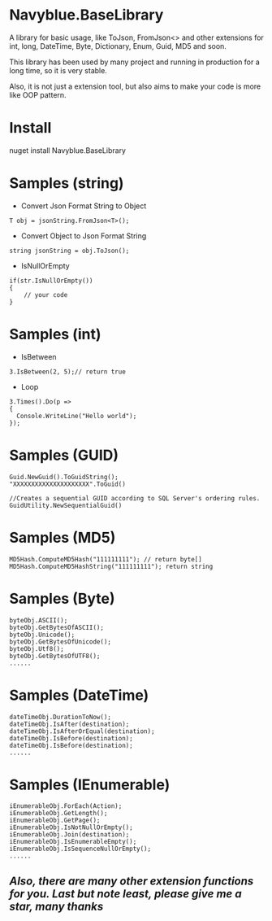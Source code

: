 # Navyblue.BaseLibrary
A library for basic usage, like ToJson, FromJson&lt;> and other extensions for int, long, DateTime, Byte, Dictionary, Enum, Guid, MD5 and soon.

This library has been used by many project and running in production for a long time, so it is very stable. 

Also, it is not just a extension tool, but also aims to make your code is more like OOP pattern.

# Install
nuget install Navyblue.BaseLibrary

# Samples (string)
- Convert Json Format String to Object
```
T obj = jsonString.FromJson<T>();
```

- Convert Object to Json Format String
```
string jsonString = obj.ToJson();
```
- IsNullOrEmpty
```
if(str.IsNullOrEmpty())
{
    // your code
}
```
# Samples (int)
- IsBetween
```
3.IsBetween(2, 5);// return true
```
- Loop
```
3.Times().Do(p =>
{
  Console.WriteLine("Hello world");
});
```
# Samples (GUID)
```
Guid.NewGuid().ToGuidString();
"XXXXXXXXXXXXXXXXXXXXX".ToGuid()
```
```
//Creates a sequential GUID according to SQL Server's ordering rules.
GuidUtility.NewSequentialGuid()
```
# Samples (MD5)
```
MD5Hash.ComputeMD5Hash("111111111"); // return byte[]
MD5Hash.ComputeMD5HashString("111111111"); return string 
```
# Samples (Byte)
```
byteObj.ASCII();
byteObj.GetBytesOfASCII();
byteObj.Unicode();
byteObj.GetBytesOfUnicode();
byteObj.Utf8();
byteObj.GetBytesOfUTF8();
......
```
# Samples (DateTime)
```
dateTimeObj.DurationToNow();
dateTimeObj.IsAfter(destination);
dateTimeObj.IsAfterOrEqual(destination);
dateTimeObj.IsBefore(destination);
dateTimeObj.IsBefore(destination);
......
```
# Samples (IEnumerable)
```
iEnumerableObj.ForEach(Action);
iEnumerableObj.GetLength();
iEnumerableObj.GetPage();
iEnumerableObj.IsNotNullOrEmpty();
iEnumerableObj.Join(destination);
iEnumerableObj.IsEnumerableEmpty();
iEnumerableObj.IsSequenceNullOrEmpty();
......
```
## ***Also, there are many other extension functions for you. Last but note least, please give me a star, many thanks***
